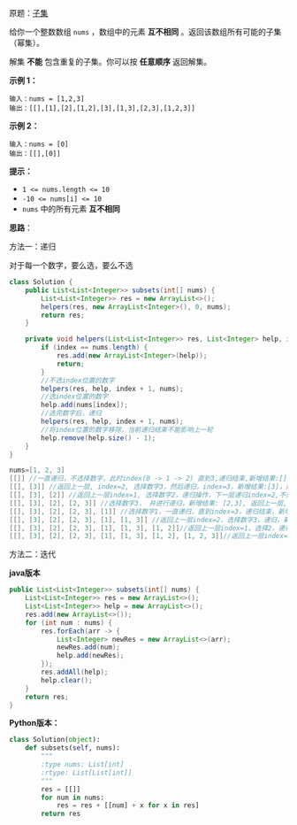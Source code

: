 原题：[子集](https://leetcode-cn.com/problems/subsets/)

给你一个整数数组 `nums` ，数组中的元素 **互不相同** 。返回该数组所有可能的子集（幂集）。

解集 **不能** 包含重复的子集。你可以按 **任意顺序** 返回解集。

 

**示例 1：**

```
输入：nums = [1,2,3]
输出：[[],[1],[2],[1,2],[3],[1,3],[2,3],[1,2,3]]
```

**示例 2：**

```
输入：nums = [0]
输出：[[],[0]]
```

**提示：**

- `1 <= nums.length <= 10`
- `-10 <= nums[i] <= 10`
- `nums` 中的所有元素 **互不相同**

**思路**：

方法一：递归

对于每一个数字，要么选，要么不选

```java
class Solution {
    public List<List<Integer>> subsets(int[] nums) {
        List<List<Integer>> res = new ArrayList<>();
        helpers(res, new ArrayList<Integer>(), 0, nums);
        return res;
    }

    private void helpers(List<List<Integer>> res, List<Integer> help, int index, int[] nums) {
        if (index == nums.length) {
            res.add(new ArrayList<Integer>(help));
            return;
        }
        //不选index位置的数字
        helpers(res, help, index + 1, nums);
        //选index位置的数字
        help.add(nums[index]);
        //选完数字后，递归
        helpers(res, help, index + 1, nums);
        //将index位置的数字移除，当前递归结束不能影响上一轮
        help.remove(help.size() - 1);
    }
}
```

```java
nums=[1, 2, 3]
[[]] //一直递归，不选择数字，此时index(0 -> 1 -> 2) 直到3,递归结束,新增结果:[]
[[], [3]] //返回上一层, index=2, 选择数字3，然后递归，index=3，新增结果:[3]，递归结束，返回上一层index=2,并将3在辅助数组中移除，递归结束
[[], [3], [2]] //返回上一层index=1, 选择数字2，递归操作，下一层递归index=2,不选择3, 直到递归结束，新增结果:[2],返回上一层index=2
[[], [3], [2], [2, 3]] //选择数字3， 并进行递归，新增结果: [2,3], 返回上一层,并将3从辅助中移除，返回上一层index=1,此时再将2从辅助数组中移除，递归结束，返回上一层index=0
[[], [3], [2], [2, 3], [1]] //选择数字1，一直递归，直到index=3，递归结束，新增结果: [1], 此时index=3
[[], [3], [2], [2, 3], [1], [1, 3]] //返回上一层index=2，选择数字3，递归，新增结果:[1,3],递归结束，将3从辅助数组移除
[[], [3], [2], [2, 3], [1], [1, 3], [1, 2]]//返回上一层index=1，选择2，递归，index=2，不选择数字3，递归结束，新增结果:[1,2]
[[], [3], [2], [2, 3], [1], [1, 3], [1, 2], [1, 2, 3]]//返回上一层index=2，选择数字3，递归结束，新增结果:[1,2,3],辅助数组依次移除3 2 1，程序结束
```

方法二：迭代

**java版本**

```java
public List<List<Integer>> subsets(int[] nums) {
    List<List<Integer>> res = new ArrayList<>();
    List<List<Integer>> help = new ArrayList<>();
    res.add(new ArrayList<>());
    for (int num : nums) {
        res.forEach(arr -> {
            List<Integer> newRes = new ArrayList<>(arr);
            newRes.add(num);
            help.add(newRes);
        });
        res.addAll(help);
        help.clear();
    }
    return res;
}
```

**Python版本：**

```python
class Solution(object):
    def subsets(self, nums):
        """
        :type nums: List[int]
        :rtype: List[List[int]]
        """
        res = [[]]
        for num in nums:
        	res = res + [[num] + x for x in res]
        return res
```

